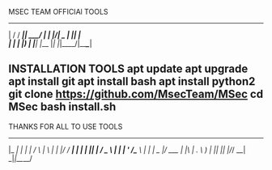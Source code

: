   MSEC TEAM OFFICIAl TOOLS 
   __  __ ____  _____ ____ 
  |  \/  / ___|| ____/ ___|
  | |\/| \___ \|  _|| |    
  | |  | |___) | |__| |___ 
  |_|  |_|____/|_____\____|

  INSTALLATION TOOLS
  apt update
  apt upgrade
  apt install git
  apt install bash
  apt install python2
  git clone https://github.com/MsecTeam/MSec
  cd MSec
  bash install.sh
  ---------------------------
  THANKS FOR ALL TO USE TOOLS
   _____ _   _    _    _   _ _  ______  
  |_   _| | | |  / \  | \ | | |/ / ___| 
    | | | |_| | / _ \ |  \| | ' /\___ \ 
    | | |  _  |/ ___ \| |\  | . \ ___) |
    |_| |_| |_/_/   \_\_| \_|_|\_\____/ 
